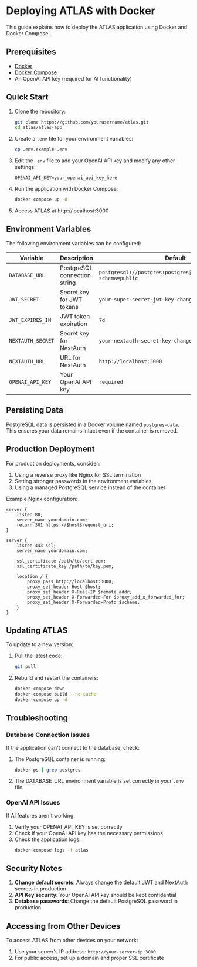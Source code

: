 # Deploying ATLAS with Docker

This guide explains how to deploy the ATLAS application using Docker and Docker Compose.

## Prerequisites

- [Docker](https://docs.docker.com/get-docker/)
- [Docker Compose](https://docs.docker.com/compose/install/)
- An OpenAI API key (required for AI functionality)

## Quick Start

1. Clone the repository:
   ```bash
   git clone https://github.com/yourusername/atlas.git
   cd atlas/atlas-app
   ```

2. Create a `.env` file for your environment variables:
   ```bash
   cp .env.example .env
   ```

3. Edit the `.env` file to add your OpenAI API key and modify any other settings:
   ```
   OPENAI_API_KEY=your_openai_api_key_here
   ```

4. Run the application with Docker Compose:
   ```bash
   docker-compose up -d
   ```

5. Access ATLAS at http://localhost:3000

## Environment Variables

The following environment variables can be configured:

| Variable | Description | Default |
|----------|-------------|---------|
| `DATABASE_URL` | PostgreSQL connection string | `postgresql://postgres:postgres@postgres:5432/atlas?schema=public` |
| `JWT_SECRET` | Secret key for JWT tokens | `your-super-secret-jwt-key-change-in-production` |
| `JWT_EXPIRES_IN` | JWT token expiration | `7d` |
| `NEXTAUTH_SECRET` | Secret key for NextAuth | `your-nextauth-secret-key-change-in-production` |
| `NEXTAUTH_URL` | URL for NextAuth | `http://localhost:3000` |
| `OPENAI_API_KEY` | Your OpenAI API key | `required` |

## Persisting Data

PostgreSQL data is persisted in a Docker volume named `postgres-data`. This ensures your data remains intact even if the container is removed.

## Production Deployment

For production deployments, consider:

1. Using a reverse proxy like Nginx for SSL termination
2. Setting stronger passwords in the environment variables
3. Using a managed PostgreSQL service instead of the container

Example Nginx configuration:

```nginx
server {
    listen 80;
    server_name yourdomain.com;
    return 301 https://$host$request_uri;
}

server {
    listen 443 ssl;
    server_name yourdomain.com;

    ssl_certificate /path/to/cert.pem;
    ssl_certificate_key /path/to/key.pem;

    location / {
        proxy_pass http://localhost:3000;
        proxy_set_header Host $host;
        proxy_set_header X-Real-IP $remote_addr;
        proxy_set_header X-Forwarded-For $proxy_add_x_forwarded_for;
        proxy_set_header X-Forwarded-Proto $scheme;
    }
}
```

## Updating ATLAS

To update to a new version:

1. Pull the latest code:
   ```bash
   git pull
   ```

2. Rebuild and restart the containers:
   ```bash
   docker-compose down
   docker-compose build --no-cache
   docker-compose up -d
   ```

## Troubleshooting

### Database Connection Issues

If the application can't connect to the database, check:

1. The PostgreSQL container is running:
   ```bash
   docker ps | grep postgres
   ```

2. The DATABASE_URL environment variable is set correctly in your `.env` file.

### OpenAI API Issues

If AI features aren't working:

1. Verify your OPENAI_API_KEY is set correctly
2. Check if your OpenAI API key has the necessary permissions
3. Check the application logs:
   ```bash
   docker-compose logs -f atlas
   ```

## Security Notes

1. **Change default secrets**: Always change the default JWT and NextAuth secrets in production
2. **API Key security**: Your OpenAI API key should be kept confidential
3. **Database passwords**: Change the default PostgreSQL password in production

## Accessing from Other Devices

To access ATLAS from other devices on your network:

1. Use your server's IP address: `http://your-server-ip:3000`
2. For public access, set up a domain and proper SSL certificate 